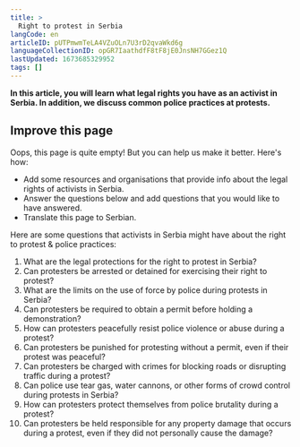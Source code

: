 ```yaml
---
title: >
  Right to protest in Serbia
langCode: en
articleID: pUTPmwmTeLA4VZuOLn7U3rD2qvaWkd6g
languageCollectionID: opGR7IaathdfF8tF8jE0JnsNH7GGez1Q
lastUpdated: 1673685329952
tags: []
---
```


**In this article, you will learn what legal rights you have as an activist in Serbia. In addition, we discuss common police practices at protests.**

## Improve this page

Oops, this page is quite empty! But you can help us make it better. Here's how:

-   Add some resources and organisations that provide info about the legal rights of activists in Serbia.
-   Answer the questions below and add questions that you would like to have answered.
-   Translate this page to Serbian.

Here are some questions that activists in Serbia might have about the right to protest & police practices:

1.  What are the legal protections for the right to protest in Serbia?
2.  Can protesters be arrested or detained for exercising their right to protest?
3.  What are the limits on the use of force by police during protests in Serbia?
4.  Can protesters be required to obtain a permit before holding a demonstration?
5.  How can protesters peacefully resist police violence or abuse during a protest?
6.  Can protesters be punished for protesting without a permit, even if their protest was peaceful?
7.  Can protesters be charged with crimes for blocking roads or disrupting traffic during a protest?
8.  Can police use tear gas, water cannons, or other forms of crowd control during protests in Serbia?
9.  How can protesters protect themselves from police brutality during a protest?
10.  Can protesters be held responsible for any property damage that occurs during a protest, even if they did not personally cause the damage?